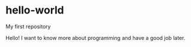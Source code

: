 # hello-world
My first repository

Hello!
I want to know more about programming and have a good job later.
